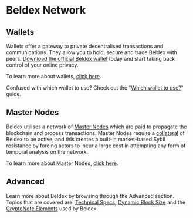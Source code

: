 
# Beldex Network

## Wallets
Wallets offer a gateway to private decentralised transactions and communications. They allow you to hold, secure and trade Beldex with peers. [Download the official Beldex wallet](https://github.com/beldex-coin/beldex/releases/latest) today and start taking back control of your online privacy.

To learn more about wallets, [click here](../Wallets/WalletsOverview.md).

Confused with which wallet to use? Check out the "[Which wallet to use?](../Wallets/WhatWalletToUse.md)" guide.


## Master Nodes
Beldex utilises a network of [Master Nodes](../MasterNodes/MNOverview.md) which are paid to propagate the blockchain and process transactions. Master Nodes require a [collateral](../MasterNodes/MNOverview.md) of Beldex to be active, and this creates a built-in market-based Sybil resistance by forcing actors to incur a large cost in attempting any form of temporal analysis on the network.

To learn more about Master Nodes, [click here](../MasterNodes/MNOverview.md).


## Advanced
Learn more about Beldex by browsing through the Advanced section. Topics that are covered are: [Technical Specs](../Advanced/TechnicalSpecs.md), [Dynamic Block Size](../Advanced/DynamicBlockSize.md) and the [CryptoNote Elements](../Advanced/CryptoNoteElements.md) used by Beldex.

<!-- 
## FAQ
If you have a question, chances are other developers/community members have asked it. 

Check out our "[Frequently Asked Questions](../FAQ.md)" page. If the information you are looking for is not there, please join one of our community chat groups, such as our [telegram](https://t.me/BeldexCommunity) or [discord](https://discord.gg/67GXfD6) channel, and ask one of our community managers. -->
<!-- 
## Contributing
Want to contribute to the Beldex-Docs page? 
Have a look at the "[How to Contribute to Beldex-Docs Guide](../Contributing/HowToContributeToBeldexDocs.md)".

Have you found a security vulnerability in Beldex's Code? 
Have a look at Beldex's [Vulnerabiity Response Disclosure](../Contributing/VULNERABILITY_RESPONSE_BDX.md) and get in contact with us. -->